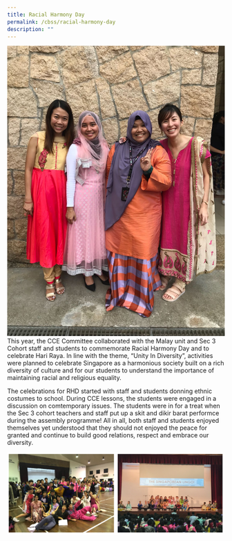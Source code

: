 ```yaml
---
title: Racial Harmony Day
permalink: /cbss/racial-harmony-day
description: ""
---
```

<div>
<div style="float: right">
<img src="/images/racial-harmony-2.jpg" />
</div>
<div>
<p>This year, the CCE Committee collaborated with the Malay unit and Sec 3 Cohort staff and students to&nbsp;commemorate Racial Harmony Day and to celebrate Hari Raya. In line with the theme, &ldquo;Unity In Diversity&rdquo;, activities were planned to celebrate Singapore as a harmonious society built on a rich diversity of culture and for our students to understand the importance of maintaining racial and religious equality.&nbsp;</p>
<p>The celebrations for RHD started with staff and students donning ethnic costumes to school. During CCE lessons, the students were engaged in a discussion on comtemporary issues. The students were in for a treat when the Sec 3 cohort teachers and staff put up a skit and dikir barat performce during the assembly programme! All in all, both staff and students enjoyed themselves yet understood that they should not enjoyed the peace for granted and continue to build good relations, respect and embrace our diversity.</p>
</div>
</div>

![](/images/rhd.png)
